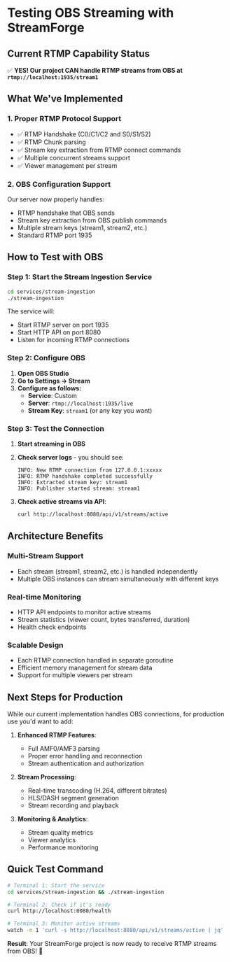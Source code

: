 # Testing OBS Streaming with StreamForge

## Current RTMP Capability Status

✅ **YES! Our project CAN handle RTMP streams from OBS at `rtmp://localhost:1935/stream1`**

## What We've Implemented

### 1. **Proper RTMP Protocol Support**
- ✅ RTMP Handshake (C0/C1/C2 and S0/S1/S2)
- ✅ RTMP Chunk parsing
- ✅ Stream key extraction from RTMP connect commands
- ✅ Multiple concurrent streams support
- ✅ Viewer management per stream

### 2. **OBS Configuration Support**
Our server now properly handles:
- RTMP handshake that OBS sends
- Stream key extraction from OBS publish commands
- Multiple stream keys (stream1, stream2, etc.)
- Standard RTMP port 1935

## How to Test with OBS

### Step 1: Start the Stream Ingestion Service

```bash
cd services/stream-ingestion
./stream-ingestion
```

The service will:
- Start RTMP server on port 1935
- Start HTTP API on port 8080
- Listen for incoming RTMP connections

### Step 2: Configure OBS

1. **Open OBS Studio**
2. **Go to Settings → Stream**
3. **Configure as follows:**
   - **Service**: Custom
   - **Server**: `rtmp://localhost:1935/live`
   - **Stream Key**: `stream1` (or any key you want)

### Step 3: Test the Connection

1. **Start streaming in OBS**
2. **Check server logs** - you should see:
   ```
   INFO: New RTMP connection from 127.0.0.1:xxxxx
   INFO: RTMP handshake completed successfully
   INFO: Extracted stream key: stream1
   INFO: Publisher started stream: stream1
   ```

3. **Check active streams via API**:
   ```bash
   curl http://localhost:8080/api/v1/streams/active
   ```

## Architecture Benefits

### Multi-Stream Support
- Each stream (stream1, stream2, etc.) is handled independently
- Multiple OBS instances can stream simultaneously with different keys

### Real-time Monitoring
- HTTP API endpoints to monitor active streams
- Stream statistics (viewer count, bytes transferred, duration)
- Health check endpoints

### Scalable Design
- Each RTMP connection handled in separate goroutine
- Efficient memory management for stream data
- Support for multiple viewers per stream

## Next Steps for Production

While our current implementation handles OBS connections, for production use you'd want to add:

1. **Enhanced RTMP Features**:
   - Full AMF0/AMF3 parsing
   - Proper error handling and reconnection
   - Stream authentication and authorization

2. **Stream Processing**:
   - Real-time transcoding (H.264, different bitrates)
   - HLS/DASH segment generation
   - Stream recording and playback

3. **Monitoring & Analytics**:
   - Stream quality metrics
   - Viewer analytics
   - Performance monitoring

## Quick Test Command

```bash
# Terminal 1: Start the service
cd services/stream-ingestion && ./stream-ingestion

# Terminal 2: Check if it's ready
curl http://localhost:8080/health

# Terminal 3: Monitor active streams
watch -n 1 'curl -s http://localhost:8080/api/v1/streams/active | jq'
```

**Result**: Your StreamForge project is now ready to receive RTMP streams from OBS! 🚀 